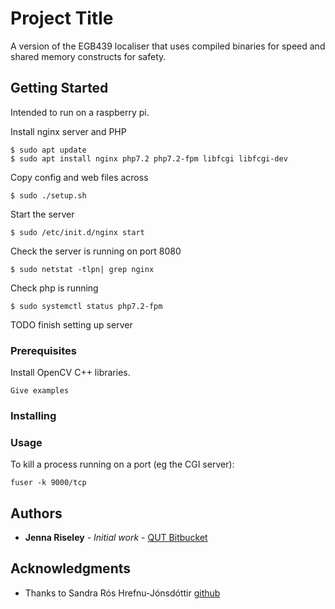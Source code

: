 # Project Title

A version of the EGB439 localiser that uses compiled binaries for speed and shared memory constructs for safety.

## Getting Started

Intended to run on a raspberry pi.

Install nginx server and PHP

``` 
$ sudo apt update
$ sudo apt install nginx php7.2 php7.2-fpm libfcgi libfcgi-dev

```

Copy config and web files across

```
$ sudo ./setup.sh
```

Start the server

```
$ sudo /etc/init.d/nginx start
```

Check the server is running on port 8080

```
$ sudo netstat -tlpn| grep nginx
``` 

Check php is running

```
$ sudo systemctl status php7.2-fpm
```

TODO finish setting up server

### Prerequisites

Install OpenCV C++ libraries.

```
Give examples
```

### Installing

### Usage

To kill a process running on a port (eg the CGI server):

```
fuser -k 9000/tcp
```


## Authors

* **Jenna Riseley** - *Initial work* - [QUT Bitbucket](https://bitbucket.org/%7B7370add8-cb2c-4301-b546-7bfd62304e14%7D/)

## Acknowledgments

* Thanks to Sandra Rós Hrefnu-Jónsdóttir [github](https://gist.github.com/chronicall)




